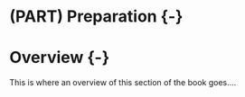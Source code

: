 
# (PART) Preparation {-}

# Overview {-}

This is where an overview of this section of the book goes....
